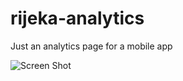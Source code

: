 # rijeka-analytics
Just an analytics page for a mobile app

![Screen Shot](https://github.com/nickolanack/rijeka-analytics/main/Screen%20Shot%202022-10-25%20at%207.48.15%20PM.png)
